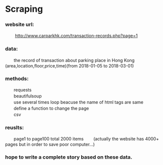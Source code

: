 # Scraping 
 
### website url:
  　　http://www.carparkhk.com/transaction-records.php?page=1

### data:
  　　the record of transaction about parking place in Hong Kong (area,location,floor,price,time)(from 2018-01-05 to 2018-03-01)

### methods:
  　　requests<br>
  　　beautifulsoup<br>
  　　use several times loop beacuse the name of html tags are same<br>
  　　define a function to change the page<br>
  　　csv
  
### reuslts:
  　　page1 to page100 total 2000 items
  　　(actually the website has 4000+ pages but in order to save poor computer...)

### hope to write a complete story based on these data.
